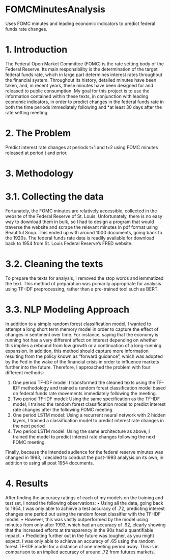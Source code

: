 # FOMCMinutesAnalysis
Uses FOMC minutes and leading economic indicators to predict federal funds rate changes.

# 1.	Introduction

The Federal Open Market Committee (FOMC) is the rate setting body of the Federal Reserve. Its main responsibility is the determination of the target federal funds rate, which in large part determines interest rates throughout the financial system. Throughout its history, detailed minutes have been taken, and, in recent years, these minutes have been designed for and released to public consumption. My goal for this project is to use the information contained within these texts, in conjunction with leading economic indicators, in order to predict changes in the federal funds rate in both the time periods immediately following and *at least 30 days after the rate setting meeting.

# 2.	The Problem
Predict interest rate changes at periods t+1 and t+2 using FOMC minutes released at period t and prior.

# 3.	Methodology
# 3.1.	Collecting the data

Fortunately, the FOMC minutes are relatively accessible, collected in the website of the Federal Reserve of St. Louis. Unfortunately, there is no easy way to download them in bulk, so I had to design a program that would traverse the website and scrape the relevant minutes in pdf format using Beautiful Soup. This ended up with around 1000 documents, going back to the 1920s. 
The federal funds rate data is readily available for download back to 1954 from St. Louis Federal Reserve’s FRED website. 

# 3.2.	Cleaning the texts

To prepare the texts for analysis, I removed the stop words and lemmatized the text. This method of preparation was primarily appropriate for analysis using TF-IDF preprocessing, rather than a pre-trained tool such as BERT. 

# 3.3.	NLP Modeling Approach

In addition to a simple random forest classification model, I wanted to attempt a long short term memory model in order to capture the effect of changes in sentiment over time. For instance, saying that the economy is running hot has a very different effect on interest depending on whether this implies a rebound from low growth or a continuation of a long-running expansion. In addition, this method should capture more information resulting from the policy known as “forward guidance”, which was adopted by the Fed in the wake of the financial crisis in order to influence markets further into the future. Therefore, I approached the problem with four different methods:

1.	One period TF-IDF model: I transformed the cleaned texts using the TF-IDF  methodology and trained a random forest classification model based on federal funds rate movements immediately following the meeting. 
2.	Two period TF-IDF model: Using the same specification as the TF-IDF model, I trained the random forest classification model to predict interest rate changes after the following FOMC meeting
3.	One period LSTM model: Using a recurrent neural network with 2 hidden layers, I trained a classification model to predict interest rate changes in the next period
4.	Two period LSTM model: Using the same architecture as above, I trained the model to predict interest rate changes following the next FOMC meeting. 

Finally, because the intended audience for the federal reserve minutes was changed in 1993, I decided to conduct the post-1993 analysis on its own, in addition to using all post 1954 documents.

# 4.	Results
After finding the accuracy ratings of each of my models on the training and test set, I noted the following observations: 
•	Using all the data, going back to 1954, I was only able to achieve a test accuracy of .72, predicting interest changes one period out using the random forest classifier with the TF-IDF model. 
•	However, this was vastly outperformed by the model using minutes from only after 1993, which had an accuracy of .92, clearly showing that the increased efforts at transparency in the 90s had a quantifiable impact. 
•	Predicting further out in the future was tougher, as you might expect. I was only able to achieve an accuracy of .65 using the random forest TF-IDF model for a distance of one meeting period away. This is in comparison to an implied accuracy of around .72 from futures markets.  

